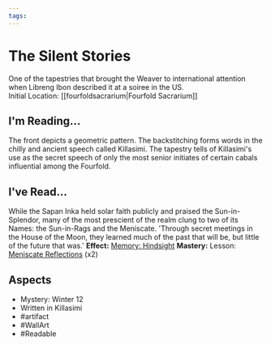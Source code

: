 ```yaml
---
tags:
---
```

# The Silent Stories
One of the tapestries that brought the Weaver to international attention when Libreng Ibon described it at a soiree in the US.<br>Initial Location: [[fourfoldsacrarium|Fourfold Sacrarium]]
## I'm Reading...
The front depicts a geometric pattern. The backstitching forms words in the chilly and ancient speech called Killasimi. The tapestry tells of Killasimi's use as the secret speech of only the most senior initiates of certain cabals influential among the Fourfold.
## I've Read...
While the Sapan Inka held solar faith publicly and praised the Sun-in-Splendor, many of the most prescient of the realm clung to two of its Names: the Sun-in-Rags and the Meniscate. 'Through secret meetings in the House of the Moon, they learned much of the past that will be, but little of the future that was.'
**Effect:** [Memory: Hindsight](https://uadaf.theevilroot.xyz/rowenarium/element/mem.hindsight)
**Mastery:** Lesson: [Meniscate Reflections](https://uadaf.theevilroot.xyz/rowenarium/element/s.meniscatereflections) (x2)
## Aspects
- Mystery: Winter 12
- Written in Killasimi
- #artifact 
- #WallArt
- #Readable
